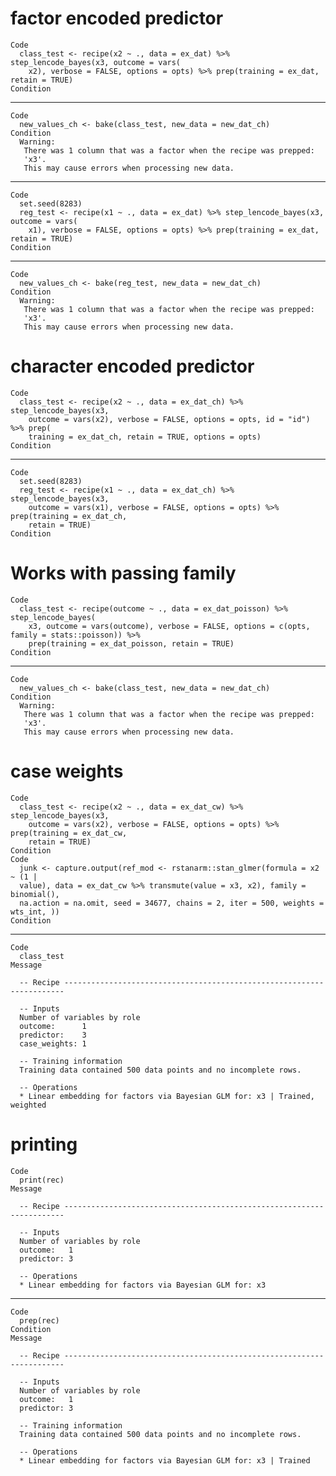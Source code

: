 # factor encoded predictor

    Code
      class_test <- recipe(x2 ~ ., data = ex_dat) %>% step_lencode_bayes(x3, outcome = vars(
        x2), verbose = FALSE, options = opts) %>% prep(training = ex_dat, retain = TRUE)
    Condition

---

    Code
      new_values_ch <- bake(class_test, new_data = new_dat_ch)
    Condition
      Warning:
       There was 1 column that was a factor when the recipe was prepped:
       'x3'.
       This may cause errors when processing new data.

---

    Code
      set.seed(8283)
      reg_test <- recipe(x1 ~ ., data = ex_dat) %>% step_lencode_bayes(x3, outcome = vars(
        x1), verbose = FALSE, options = opts) %>% prep(training = ex_dat, retain = TRUE)
    Condition

---

    Code
      new_values_ch <- bake(reg_test, new_data = new_dat_ch)
    Condition
      Warning:
       There was 1 column that was a factor when the recipe was prepped:
       'x3'.
       This may cause errors when processing new data.

# character encoded predictor

    Code
      class_test <- recipe(x2 ~ ., data = ex_dat_ch) %>% step_lencode_bayes(x3,
        outcome = vars(x2), verbose = FALSE, options = opts, id = "id") %>% prep(
        training = ex_dat_ch, retain = TRUE, options = opts)
    Condition

---

    Code
      set.seed(8283)
      reg_test <- recipe(x1 ~ ., data = ex_dat_ch) %>% step_lencode_bayes(x3,
        outcome = vars(x1), verbose = FALSE, options = opts) %>% prep(training = ex_dat_ch,
        retain = TRUE)
    Condition

# Works with passing family 

    Code
      class_test <- recipe(outcome ~ ., data = ex_dat_poisson) %>% step_lencode_bayes(
        x3, outcome = vars(outcome), verbose = FALSE, options = c(opts, family = stats::poisson)) %>%
        prep(training = ex_dat_poisson, retain = TRUE)
    Condition

---

    Code
      new_values_ch <- bake(class_test, new_data = new_dat_ch)
    Condition
      Warning:
       There was 1 column that was a factor when the recipe was prepped:
       'x3'.
       This may cause errors when processing new data.

# case weights

    Code
      class_test <- recipe(x2 ~ ., data = ex_dat_cw) %>% step_lencode_bayes(x3,
        outcome = vars(x2), verbose = FALSE, options = opts) %>% prep(training = ex_dat_cw,
        retain = TRUE)
    Condition
    Code
      junk <- capture.output(ref_mod <- rstanarm::stan_glmer(formula = x2 ~ (1 |
      value), data = ex_dat_cw %>% transmute(value = x3, x2), family = binomial(),
      na.action = na.omit, seed = 34677, chains = 2, iter = 500, weights = wts_int, ))
    Condition

---

    Code
      class_test
    Message
      
      -- Recipe ----------------------------------------------------------------------
      
      -- Inputs 
      Number of variables by role
      outcome:      1
      predictor:    3
      case_weights: 1
      
      -- Training information 
      Training data contained 500 data points and no incomplete rows.
      
      -- Operations 
      * Linear embedding for factors via Bayesian GLM for: x3 | Trained, weighted

# printing

    Code
      print(rec)
    Message
      
      -- Recipe ----------------------------------------------------------------------
      
      -- Inputs 
      Number of variables by role
      outcome:   1
      predictor: 3
      
      -- Operations 
      * Linear embedding for factors via Bayesian GLM for: x3

---

    Code
      prep(rec)
    Condition
    Message
      
      -- Recipe ----------------------------------------------------------------------
      
      -- Inputs 
      Number of variables by role
      outcome:   1
      predictor: 3
      
      -- Training information 
      Training data contained 500 data points and no incomplete rows.
      
      -- Operations 
      * Linear embedding for factors via Bayesian GLM for: x3 | Trained

